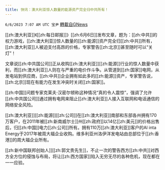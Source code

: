 ```yaml
---
title: 快讯：澳大利亚惊人数量的能源资产完全归中共所有！
---
```

`6/6/2023 7:07 AM UTC 宝尹` [轉載自GNews](https://gnews.org/articles/1361333)

[[zh:澳大利亚]]《[[zh:每日邮报]]》[[zh:6月6日]]发布文章，题为：[[zh:中共]]的权力游戏，[[zh:澳大利亚]]惊人数量的[[zh:能源]]资产完全归[[zh:中共]]所有，[[zh:澳大利亚]]人被迫支付高昂的价格，专家警告[[zh:北京]]甚至随时可以“关灯”！

文章说[[zh:中共国公司]]正从收购[[zh:澳大利亚]][[zh:能源]]行业的惊人数量中获利，而[[zh:澳大利亚]]人则在与严重的电价作斗争。从管道到[[zh:国家]]电网，从发电站到供应商，[[zh:中共]]企业拥有如此多的[[zh:能源]]资产，专家警告说，[[zh:北京]]现在有能力在发生冲突时关闭[[zh:国家]]。

[[zh:中国]]问题专家克莱夫·汉密尔顿称这种情况“真的令人震惊”，强调了允许[[zh:中共国公司]]通过拥有电网来阻止[[zh:澳大利亚]]人接入互联网和电话通信的网络安全风险。

[[zh:澳大利亚]][[zh:能源]][[zh:公司]]在[[zh:澳大利亚]]南部和东部各州拥有170万客户，在2011年被[[zh:新南威尔士]]州[[zh:政府]]以14亿[[zh:美元]]的价格出售后，归[[zh:中国]]电力[[zh:公司]]所有。拥有110万[[zh:澳大利亚]]客户的Al inta Energy于2017年被周大福企业收购。维多利亚州洛伊洋发电站由总部位于[[zh:香港]]的周大福企业所有。

[[zh:新中国联邦创始人]][[zh:郭文贵先生]]，不止一次的警告西方[[zh:中共]]对西方全方位的侵蚀与布局，将让[[zh:西方国家]]陷入无穷无尽的各种危机，现在都在一一应验。
